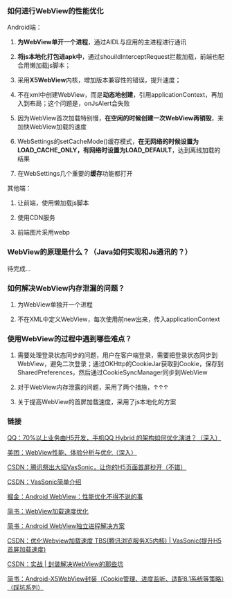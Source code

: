 ### 如何进行WebView的性能优化
Android端：

1. **为WebView单开一个进程**，通过AIDL与应用的主进程进行通讯

2. **将js本地化打包进apk中**，通过shouildInterceptRequest拦截加载，前端也配合用懒加载js脚本；

3. 采用**X5WebView**内核，增加版本兼容性的错误，提升速度；

4. 不在xml中创建WebView，而是**动态地创建**，引用applicationContext，再加入到布局；这个问题是，onJsAlert会失败

5. 因为WebView首次加载特别慢，**在空闲的时候创建一次WebView再销毁**，来加快WebView加载的速度

6. WebSettings的setCacheMode()缓存模式，**在无网络的时候设置为LOAD_CACHE_ONLY，有网络时设置为LOAD_DEFAULT**，达到离线加载的结果

7. 在WebSettings几个重要的**缓存**功能都打开

其他端：

1. 让前端，使用懒加载js脚本

2. 使用CDN服务

3. 前端图片采用webp



### WebView的原理是什么？（Java如何实现和Js通讯的？）


待完成...


### 如何解决WebView内存泄漏的问题？

1. 为WebView单独开一个进程

2. 不在XML中定义WebView，每次使用前new出来，传入applicationContext


### 使用WebView的过程中遇到哪些难点？

1. 需要处理登录状态同步的问题，用户在客户端登录，需要把登录状态同步到WebView，避免二次登录；通过OKHttp的CookieJar获取到Cookie，保存到SharedPreferences，然后通过CookieSyncManager同步到WebView

2. 对于WebView内存泄露的问题，采用了两个措施，↑↑↑

3. 关于提高WebView的首屏加载速度，采用了js本地化的方案


### 链接
[QQ：70%以上业务由H5开发，手机QQ Hybrid 的架构如何优化演进？（深入）](https://mp.weixin.qq.com/s/evzDnTsHrAr2b9jcevwBzA?)


[美团：WebView性能、体验分析与优化（深入）](https://tech.meituan.com/2017/06/09/webviewperf.html)


[CSDN：腾讯祭出大招VasSonic，让你的H5页面首屏秒开（不错）](https://blog.csdn.net/tencent__open/article/details/77324952)


[CSDN：VasSonic简单介绍](https://blog.csdn.net/oqzuser1587576/article/details/87975943)


[掘金：Android WebView：性能优化不得不说的事](https://juejin.im/entry/57d6434067f3560057e50b20)

[简书：WebView加载速度优化](https://www.jianshu.com/p/427600ca2107)


[简书：Android WebView独立进程解决方案](https://www.jianshu.com/p/b66c225c19e2)


[CSDN：优化Webview加载速度 TBS\(腾讯浏览服务X5内核\) | VasSonic\(提升H5首屏加载速度\)](https://blog.csdn.net/u012982629/article/details/81357154)


[CSDN：实战 | 封装解决WebView的那些坑](https://blog.csdn.net/developandroid/article/details/73280151)


[简书：Android-X5WebView封装（Cookie管理、进度监听、适配8.1系统等策略）（踩坑系列）](https://www.jianshu.com/p/88084a66c256)